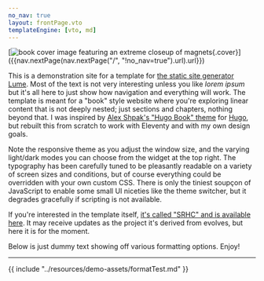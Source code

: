 ```yaml
---
no_nav: true
layout: frontPage.vto
templateEngine: [vto, md]
---
```


[![book cover image featuring an extreme closeup of magnets](/img/cover.jpg){.cover}]({{nav.nextPage(nav.nextPage("/", "!no_nav=true").url).url}})

This is a demonstration site for a template for [the static site generator Lume](https://lume.land). Most of the text is not very interesting unless you like _lorem ipsum_ but it's all here to just show how navigation and everything will work. The template is meant for a "book" style website where you're exploring linear content that is not deeply nested; just sections and chapters, nothing beyond that. I was inspired by [Alex Shpak's "Hugo Book" theme](https://hugo-book-demo.netlify.app/) for [Hugo](https://gohugo.io/), but rebuilt this from scratch to work with Eleventy and with my own design goals. 

Note the responsive theme as you adjust the window size, and the varying light/dark modes you can choose from the widget at the top right. The typography has been carefully tuned to be pleasantly readable on a variety of screen sizes and conditions, but of course everything could be overridden with your own custom CSS. There is only the tiniest soupçon of JavaScript to enable some small UI niceties like the theme switcher, but it degrades gracefully if scripting is not available. 

If you're interested in the template itself, [it's called "SRHC" and is available here](https://github.com/sjml/srhc-template). It may receive updates as the project it's derived from evolves, but here it is for the moment. 

Below is just dummy text showing off various formatting options. Enjoy! 

----

{{ include "../resources/demo-assets/formatTest.md" }}


